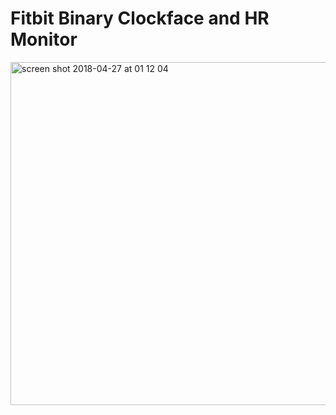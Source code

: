 
# Fitbit Binary Clockface and HR Monitor



<img width="549" alt="screen shot 2018-04-27 at 01 12 04" src="https://user-images.githubusercontent.com/1481931/39336505-2c066a2c-49b8-11e8-9eec-12c8739e34a1.png">

